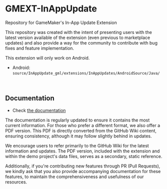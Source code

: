 # GMEXT-InAppUpdate
Repository for GameMaker's In-App Update Extension

This repository was created with the intent of presenting users with the latest version available of the extension (even previous to marketplace updates) and also provide a way for the community to contribute with bug fixes and feature implementation.

This extension will only work on Android.

* Android: `source/InAppUpdate_gml/extensions/InAppUpdates/AndroidSource/Java/`

<br>

## Documentation

* Check [the documentation](../../wiki)

The documentation is regularly updated to ensure it contains the most current information. For those who prefer a different format, we also offer a PDF version. This PDF is directly converted from the GitHub Wiki content, ensuring consistency, although it may follow slightly behind in updates.

We encourage users to refer primarily to the GitHub Wiki for the latest information and updates. The PDF version, included with the extension and within the demo project's data files, serves as a secondary, static reference.

Additionally, if you're contributing new features through PR (Pull Requests), we kindly ask that you also provide accompanying documentation for these features, to maintain the comprehensiveness and usefulness of our resources.
